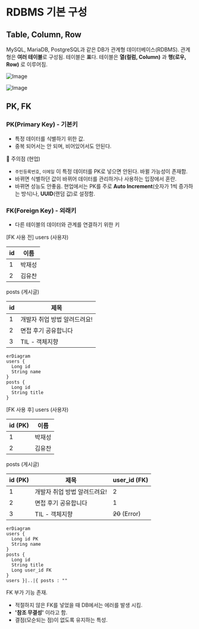# RDBMS 기본 구성

## Table, Column, Row

MySQL, MariaDB, PostgreSQL과 같은 DB가 관계형 데이터베이스(RDBMS). 관계형은 **여러 테이블**로 구성됨. 테이블은 **표**다. 테이블은 **열(컬럼, Column)** 과 **행(로우, Row)** 로 이루어짐.

![Image](https://github.com/user-attachments/assets/27c88d44-b0e0-45c7-ba4b-69c7ffcf5b63)

![Image](https://github.com/user-attachments/assets/9b903b0e-72de-41b3-8ae8-9eacbef44f00)

## PK, FK

### PK(Primary Key) - 기본키

- 특정 데이터를 식별하기 위한 값.
- 중복 되어서는 안 되며, 비어있어서도 안된다.

📌 주의점 (현업)
- `주민등록번호`, `이메일` 이 특정 데이터를 PK로 넣으면 안된다. 바뀔 가능성이 존재함.
- 바뀌면 식별하던 값이 바뀌어 데이터를 관리하거나 사용하는 입장에서 혼란.
- 바뀌면 성능도 안좋음.
현업에서는 PK를 주로 **Auto Increment**(숫자가 1씩 증가하는 방식)나, **UUID**(랜덤 값)로 설정함.

### FK(Foreign Key) - 외래키

- 다른 테이블의 데이터와 관계를 연결하기 위한 키

[FK 사용 전]
users (사용자)

| id  | 이름  |
| --- | --- |
| 1   | 박재성 |
| 2   | 김유찬 |

posts (게시글)

| id  | 제목               |
| --- | ---------------- |
| 1   | 개발자 취업 방법 알려드려요! |
| 2   | 면접 후기 공유합니다      |
| 3   | TIL - 객체지향       |

```mermaid
erDiagram
users {
  Long id
  String name
}
posts {
  Long id
  String title
}
```

[FK 사용 후]
users (사용자)

| id (PK) | 이름  |
| ------- | --- |
| 1       | 박재성 |
| 2       | 김유찬 |

posts (게시글)

| id (PK) | 제목               | user_id (FK)   |
| ------- | ---------------- | -------------- |
| 1       | 개발자 취업 방법 알려드려요! | 2              |
| 2       | 면접 후기 공유합니다      | 1              |
| 3       | TIL - 객체지향       | ~~20~~ (Error) |

```mermaid
erDiagram
users {
  Long id PK
  String name
}
posts {
  Long id
  String title
  Long user_id FK
}
users }|..|{ posts : ""
```

FK 부가 기능 존재.
- 적절하지 않은 FK를 넣었을 때 DB에서는 에러를 발생 시킴.
- **'참조 무결성'** 이라고 함.
- 결점(모순되는 점)이 없도록 유지하는 특성.
